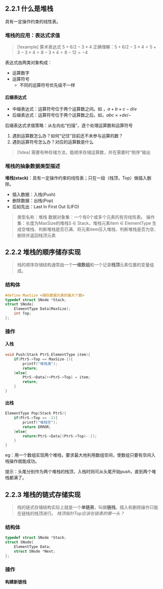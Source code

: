 ## 2.2.1 什么是堆栈

具有一定操作约束的线性表。

### 堆栈的应用：表达式求值

> [!example]  算术表达式 $5+6/2-3 \times 4$
> 正确理解：$5+6/2-3\times4 = 5+3-3\times4 = 8-3\times4 = 8-12 = -4$

表达式由两类对象构成：
- 运算数字
- 运算符号
	- 不同的运算符号优先级不一样

#### 后缀表达式

- 中缀表达式：运算符号位于两个运算数之间。如 ，$a + b \times c - d / e$ 
- 后缀表达式：运算符号位于两个运算数之后。如，$a b c \times + d e / -$

后缀表达式求值策略：从左向右“扫描”，逐个处理运算数和运算符号 
1. 遇到运算数怎么办？如何“记住”目前还不未参与运算的数？ 
2. 遇到运算符号怎么办？对应的运算数是什么

> [!idea] 需要有种存储方法，能顺序存储运算数，并在需要时“倒序”输出

### 堆栈的抽象数据类型描述

**堆栈(stack)**：具有一定操作约束的线性表；只在一段（栈顶，Top）做插入删除。
- 插入数据：入栈(Push)
- 删除数据：出栈(Pop)
- 后如先出：Last In First Out (LIFO)

> 类型名称：堆栈
> 数据对象集：一个有0个或多个元素的有穷线性表。
> 操作集：长度为MaxSize的堆栈S $\in$ Stack，堆栈元素item $\in$ ElementType
> 	生成空堆栈、判断堆栈是否已满、将元素item压入堆栈、判断堆栈是否为空、删除并返回栈顶元素

## 2.2.2 堆栈的顺序储存实现

> 栈的顺序存储结构通常由一个**一维数组**和一个记录**栈顶**元素位置的变量组成。

### 结构体

```c
#define MaxSize <储存数据元素的最大个数> 
typedef struct SNode *Stack; 
struct SNode{
	ElementType Data[MaxSize]; 
	int Top;
};
```

### 操作

#### 入栈

```c
void Push(Stack PtrS,ElementType item){
	if(PtrS->Top == MaxSize-1){
		printf("堆栈满");
		return;
	}else{
		PtrS->Data[++PtrS->Top] = item;
		return;
	}
}
```

#### 出栈

```c
ElementType Pop(Stack PtrS){
	if(PtrS->Top == -1){
		printf("堆栈空");
		return ERROR;
	}else{
		return(PtrS->Data[(PtrS->Top)--]);
	}
}
```

eg：用一个数组实现两个堆栈，要求最大地利用数组空间，使数组只要有空间入栈操作就能成功。

提示：头尾分别作为两个堆栈的栈顶，入栈时则可从头尾开始push，直到两个堆栈都满了。

## 2.2.3 堆栈的链式存储实现

> 栈的链式存储结构实际上就是一个**单链表**，叫做**链栈**。插入和删除操作只能在链栈的栈顶进行。
> *栈顶指针Top应该在链表的哪一头？*

### 结构体

```c
typedef struct SNode *Stack;
struct SNode{
	ElementType Data;
	struct SNode *Next;
};
```

### 操作

#### 构建新链栈


